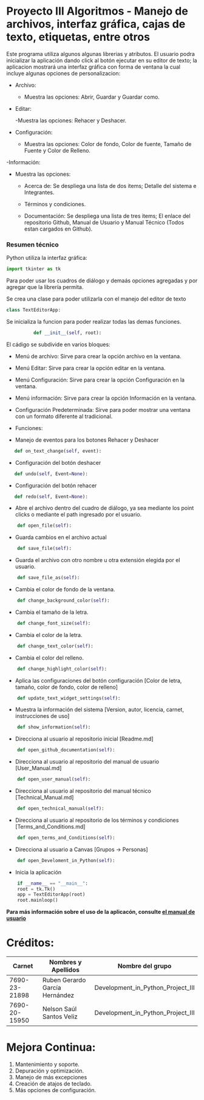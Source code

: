 # Proyecto III Algoritmos - Manejo de archivos, interfaz gráfica, cajas de texto, etiquetas, entre otros

Este programa utiliza algunos algunas librerias y atributos. El usuario podra inicializar la aplicación dando click al botón ejecutar en su editor de texto; la aplicacion mostrará una interfaz gráfica con forma de ventana la cual incluye algunas opciones de personalizacion:

  - Archivo:
    
      - Muestra las opciones: Abrir, Guardar y Guardar como.
        
  - Editar:
    
      -Muestra las opciones: Rehacer y Deshacer.
    
  - Configuración:
    
      - Muestra las opciones: Color de fondo, Color de fuente, Tamaño de Fuente y Color de Relleno.
        
  -Información:
  
  - Muestra las opciones:
    
      - Acerca de: Se despliega una lista de dos items; Detalle del sistema e Integrantes.
        
      - Términos y condiciones.
        
      - Documentación: Se despliega una lista de tres items; El enlace del repositorio Github, Manual de Usuario y Manual Técnico (Todos estan cargados en Github).

### Resumen técnico

Python utiliza la interfaz gráfica:

```python
import tkinter as tk
```

Para poder usar los cuadros de diálogo y demaás opciones agregadas y por agregar que la librería permita.

Se crea una clase para poder utilizarla con el manejo del editor de texto

```python
class TextEditorApp:
```

Se inicializa la funcion para poder realizar todas las demas funciones.

```python
          def __init__(self, root):
```
El cádigo se subdivide en varios bloques:

  - Menú de archivo: Sirve para crear la opción archivo en la ventana.
  - Menú Editar: Sirve para crear la opción editar en la ventana.
  - Menú Configuración: Sirve para crear la opción Configuración en la ventana.
  - Menú información: Sirve para crear la opción Información en la ventana.
  - Configuración Predeterminada: Sirve para poder mostrar una ventana con un formato diferente al tradicional.
  - Funciones:

- Manejo de eventos para los botones Rehacer y Deshacer
```python
   def on_text_change(self, event):
```
- Configuración del botón deshacer
```python
   def undo(self, Event=None):
```
- Configuración del botón rehacer
```python
   def redo(self, Event=None):
```
- Abre el archivo dentro del cuadro de diálogo, ya sea mediante los point clicks o mediante el path ingresado por el usuario.
```python
    def open_file(self):
```
- Guarda cambios en el archivo actual
```python
    def save_file(self):
```
- Guarda el archivo con otro nombre u otra extensión elegida por el usuario.
```python
    def save_file_as(self):
```
- Cambia el color de fondo de la ventana.
```python
    def change_background_color(self):
```
- Cambia el tamaño de la letra.
```python
    def change_font_size(self):
```
- Cambia el color de la letra.
```python
    def change_text_color(self):
```
- Cambia el color del relleno.
```python
    def change_highlight_color(self):
```
- Aplica las configuraciones del botón configuración [Color de letra, tamaño, color de fondo, color de relleno]
```python
    def update_text_widget_settings(self):
```
- Muestra la información del sistema [Version, autor, licencia, carnet, instrucciones de uso]
```python
    def show_information(self):
```
- Direcciona al usuario al repositorio inicial [Readme.md]
```python
    def open_github_documentation(self):
```
- Direcciona al usuario al repositorio del manual de usuario [User_Manual.md]
```python
    def open_user_manual(self):
```
- Direcciona al usuario al repositorio del manual técnico [Technical_Manual.md]
```python
    def open_technical_manual(self):
```
- Direcciona al usuario al repositorio de los términos y condiciones [Terms_and_Conditions.md]
```python
    def open_terms_and_Conditions(self):
```
- Direcciona al usuario a Canvas [Grupos -> Personas]
```python
    def open_Develoment_in_Python(self):
```
- Inicia la aplicación
```python
    if __name__ == "__main__":
    root = tk.Tk()
    app = TextEditorApp(root)
    root.mainloop()
```

**Para más información sobre el uso de la aplicacón, consulte [el manual de usuario](https://github.com/nelssant/Proyecto_No.III/blob/main/User_Manual.md)**
# Créditos:

| Carnet        | Nombres y Apellidos             | Nombre del grupo                    |
|---------------|---------------------------------|-------------------------------------|
| 7690-23-21898 | Ruben Gerardo García Hernández  | Development_in_Python_Project_III   |
| 7690-20-15950 | Nelson Saúl Santos Veliz        | Development_in_Python_Project_III   |


# Mejora Continua:

1. Mantenimiento y soporte.
2. Depuración y optimización.
3. Manejo de más excepciones
4. Creación de atajos de teclado.
5. Más opciones de configuración.
